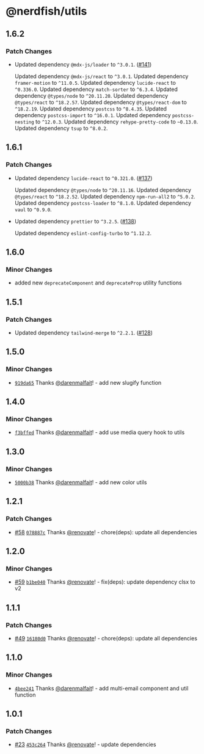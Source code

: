 # @nerdfish/utils

## 1.6.2

### Patch Changes

- Updated dependency `@mdx-js/loader` to `^3.0.1`. ([#141](https://github.com/darenmalfait/nerdfishui/pull/141))

  Updated dependency `@mdx-js/react` to `^3.0.1`.
  Updated dependency `framer-motion` to `^11.0.5`.
  Updated dependency `lucide-react` to `^0.336.0`.
  Updated dependency `match-sorter` to `^6.3.4`.
  Updated dependency `@types/node` to `^20.11.20`.
  Updated dependency `@types/react` to `^18.2.57`.
  Updated dependency `@types/react-dom` to `^18.2.19`.
  Updated dependency `postcss` to `^8.4.35`.
  Updated dependency `postcss-import` to `^16.0.1`.
  Updated dependency `postcss-nesting` to `^12.0.3`.
  Updated dependency `rehype-pretty-code` to `~0.13.0`.
  Updated dependency `tsup` to `^8.0.2`.

## 1.6.1

### Patch Changes

- Updated dependency `lucide-react` to `^0.321.0`. ([#137](https://github.com/darenmalfait/nerdfishui/pull/137))

  Updated dependency `@types/node` to `^20.11.16`.
  Updated dependency `@types/react` to `^18.2.52`.
  Updated dependency `npm-run-all2` to `^5.0.2`.
  Updated dependency `postcss-loader` to `^8.1.0`.
  Updated dependency `vaul` to `^0.9.0`.

- Updated dependency `prettier` to `^3.2.5`. ([#138](https://github.com/darenmalfait/nerdfishui/pull/138))

  Updated dependency `eslint-config-turbo` to `^1.12.2`.

## 1.6.0

### Minor Changes

- added new `deprecateComponent` and `deprecateProp` utility functions

## 1.5.1

### Patch Changes

- Updated dependency `tailwind-merge` to `^2.2.1`.
  ([#128](https://github.com/darenmalfait/nerdfishui/pull/128))

## 1.5.0

### Minor Changes

- [`919da65`](https://github.com/darenmalfait/nerdfishui/commit/919da65a22e64fc95ae50a09bceec96503c6e730)
  Thanks [@darenmalfait](https://github.com/darenmalfait)! - add new slugify
  function

## 1.4.0

### Minor Changes

- [`f3bffed`](https://github.com/darenmalfait/nerdfishui/commit/f3bffed30b1ec15a81425728ed00b80d59dccb47)
  Thanks [@darenmalfait](https://github.com/darenmalfait)! - add use media query
  hook to utils

## 1.3.0

### Minor Changes

- [`5000b38`](https://github.com/darenmalfait/nerdfishui/commit/5000b3844fda8c1f41721d172bb9d7f469bcd294)
  Thanks [@darenmalfait](https://github.com/darenmalfait)! - add new color utils

## 1.2.1

### Patch Changes

- [#58](https://github.com/darenmalfait/nerdfishui/pull/58)
  [`078887c`](https://github.com/darenmalfait/nerdfishui/commit/078887cb73592e2c77fc2040c3cf58720185c29a)
  Thanks [@renovate](https://github.com/apps/renovate)! - chore(deps): update
  all dependencies

## 1.2.0

### Minor Changes

- [#59](https://github.com/darenmalfait/nerdfishui/pull/59)
  [`b1be040`](https://github.com/darenmalfait/nerdfishui/commit/b1be04052b5d835f610d950d78f614f00fe4e3c0)
  Thanks [@renovate](https://github.com/apps/renovate)! - fix(deps): update
  dependency clsx to v2

## 1.1.1

### Patch Changes

- [#49](https://github.com/darenmalfait/nerdfishui/pull/49)
  [`16180d0`](https://github.com/darenmalfait/nerdfishui/commit/16180d0501bd2b716fb23fc23d018fae2afe7c11)
  Thanks [@renovate](https://github.com/apps/renovate)! - chore(deps): update
  all dependencies

## 1.1.0

### Minor Changes

- [`4bee241`](https://github.com/darenmalfait/nerdfishui/commit/4bee2417318c7e70006fe9bc45133c7e1240a15b)
  Thanks [@darenmalfait](https://github.com/darenmalfait)! - add multi-email
  component and util function

## 1.0.1

### Patch Changes

- [#23](https://github.com/darenmalfait/nerdfishui/pull/23)
  [`453c264`](https://github.com/darenmalfait/nerdfishui/commit/453c2640aa6b6450368bc44d3658c1a197be2937)
  Thanks [@renovate](https://github.com/apps/renovate)! - update dependencies
